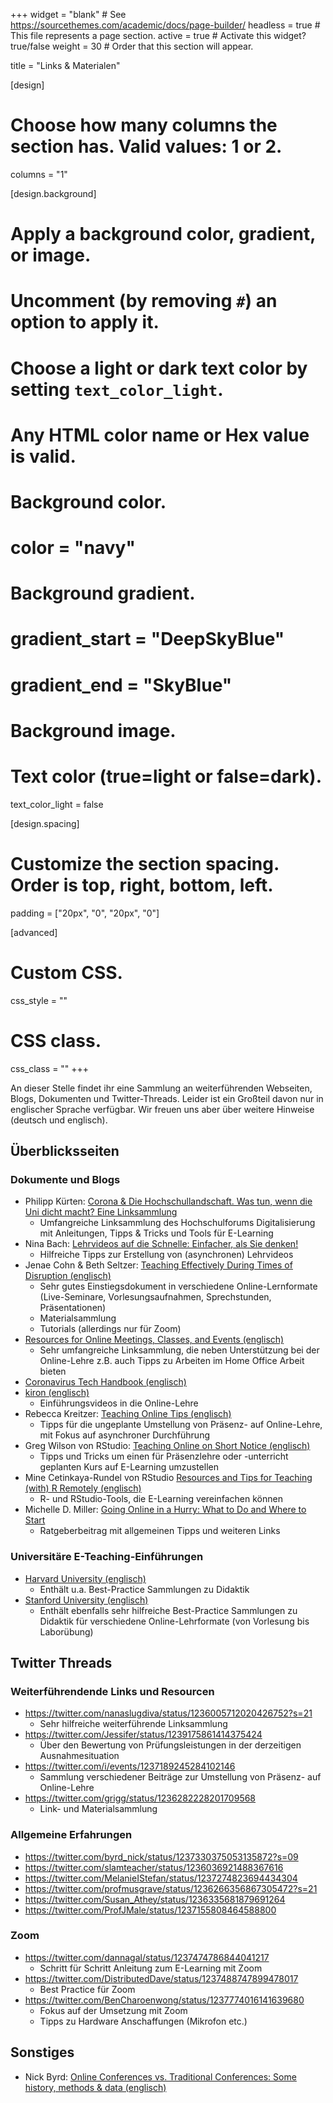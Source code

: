 +++
widget = "blank"  # See https://sourcethemes.com/academic/docs/page-builder/
headless = true  # This file represents a page section.
active = true  # Activate this widget? true/false
weight = 30  # Order that this section will appear.

title = "Links & Materialen"

[design]
  # Choose how many columns the section has. Valid values: 1 or 2.
  columns = "1"

[design.background]
  # Apply a background color, gradient, or image.
  #   Uncomment (by removing `#`) an option to apply it.
  #   Choose a light or dark text color by setting `text_color_light`.
  #   Any HTML color name or Hex value is valid.

  # Background color.
  # color = "navy"
  
  # Background gradient.
  # gradient_start = "DeepSkyBlue"
  # gradient_end = "SkyBlue"
  
 # Background image.

  # Text color (true=light or false=dark).
  text_color_light = false

[design.spacing]
  # Customize the section spacing. Order is top, right, bottom, left.
  padding = ["20px", "0", "20px", "0"]

[advanced]
 # Custom CSS. 
 css_style = ""
 
 # CSS class.
 css_class = ""
+++ 

An dieser Stelle findet ihr eine Sammlung an weiterführenden Webseiten, Blogs, Dokumenten und Twitter-Threads. Leider ist ein Großteil davon nur in englischer Sprache verfügbar. Wir freuen uns aber über weitere Hinweise (deutsch und englisch).

## Überblicksseiten

### Dokumente und Blogs

- Philipp Kürten: [Corona & Die Hochschullandschaft. Was tun, wenn die Uni dicht macht? Eine Linksammlung](https://hochschulforumdigitalisierung.de/de/blog/linksammlung-corona-hochschullehre)  
  + Umfangreiche Linksammlung des Hochschulforums Digitalisierung mit Anleitungen, Tipps & Tricks und Tools für E-Learning
- Nina Bach: [Lehrvideos auf die Schnelle: Einfacher, als Sie denken!](https://hochschuldidaktik-online.de/lehrvideos-auf-die-schnelle-einfacher-als-sie-denken/)
  + Hilfreiche Tipps zur Erstellung von (asynchronen) Lehrvideos
- Jenae Cohn & Beth Seltzer: [Teaching Effectively During Times of Disruption (englisch)](http://bit.ly/stanfordteachingdisruption)
  + Sehr gutes Einstiegsdokument in verschiedene Online-Lernformate (Live-Seminare, Vorlesungsaufnahmen, Sprechstunden, Präsentationen)
  + Materialsammlung
  + Tutorials (allerdings nur für Zoom)
- [Resources for Online Meetings, Classes, and Events (englisch)](https://docs.google.com/document/d/1NyrEU7n6IUl5rgGiflx_dK8CrdoB2bwyyl9XG-H7iw8/)
  + Sehr umfangreiche Linksammlung, die neben Unterstützung bei der Online-Lehre z.B. auch Tipps zu Arbeiten im Home Office Arbeit bieten
- [Coronavirus Tech Handbook (englisch)](https://coronavirustechhandbook.com/education)
- [kiron (englisch)](https://teach.kiron.ngo/)
  + Einführungsvideos in die Online-Lehre
- Rebecca Kreitzer: [Teaching Online Tips (englisch)](https://www.dropbox.com/s/yyre0qy8oxlkuqb/Teaching%20Online%20Tips.docx)  
  + Tipps für die ungeplante Umstellung von Präsenz- auf Online-Lehre, mit Fokus auf asynchroner Durchführung
- Greg Wilson von RStudio: [Teaching Online on Short Notice (englisch)](https://education.rstudio.com/blog/2020/03/teaching-online-on-short-notice/)  
  + Tipps und Tricks um einen für Präsenzlehre oder -unterricht geplanten Kurs auf E-Learning umzustellen
- Mine Cetinkaya-Rundel von RStudio [Resources and Tips for Teaching (with) R Remotely (englisch)](https://education.rstudio.com/blog/2020/03/resources-for-teaching-data-science-and-statistics-remotely/)  
  + R- und RStudio-Tools, die E-Learning vereinfachen können
- Michelle D. Miller: [Going Online in a Hurry: What to Do and Where to Start](https://www.chronicle.com/article/Going-Online-in-a-Hurry-What/248207?utm_source=at&utm_medium=en&utm_source=Iterable&utm_medium=email&utm_campaign=campaign_1073100&cid=at&source=ams&sourceId=4209076)
  + Ratgeberbeitrag mit allgemeinen Tipps und weiteren Links

<!-- - Shawna M. Brandle: [Emergency Online: Thoughts and Resources for Quickly Adapting Your Course to Online (englisch)](https://shawnabrandle.commons.gc.cuny.edu/emergency-online-thoughts-and-resources-for-quickly-adapting-your-course-to-online/) -->
<!-- - Emily Farris: [American Government and Politics Blog (englisch)](https://community.cengage.com/t5/American-Government-and-Politics/Teaching-Online/ba-p/16285) -->

### Universitäre E-Teaching-Einführungen

<!--  - [ETH Zürich](https://ethz.ch/de/die-eth-zuerich/lehre/innovation/video-in-der-lehre/fernunterricht-geben.html) -->
 - [Harvard University (englisch)](https://teachremotely.harvard.edu/home)
   + Enthält u.a. Best-Practice Sammlungen zu Didaktik
 - [Stanford University (englisch)](https://teachanywhere.stanford.edu/)
   + Enthält ebenfalls sehr hilfreiche Best-Practice Sammlungen zu Didaktik für verschiedene Online-Lehrformate (von Vorlesung bis Laborübung)


## Twitter Threads

### Weiterführendende Links und Resourcen

- https://twitter.com/nanaslugdiva/status/1236005712020426752?s=21
  + Sehr hilfreiche weiterführende Linksammlung
- https://twitter.com/Jessifer/status/1239175861414375424  
  + Über den Bewertung von Prüfungsleistungen in der derzeitigen Ausnahmesituation
- https://twitter.com/i/events/1237189245284102146  
  + Sammlung verschiedener Beiträge zur Umstellung von Präsenz- auf Online-Lehre
- https://twitter.com/grigg/status/1236282228201709568
  + Link- und Materialsammlung

### Allgemeine Erfahrungen

- https://twitter.com/byrd_nick/status/1237330375053135872?s=09
- https://twitter.com/slamteacher/status/1236036921488367616
- https://twitter.com/MelanieIStefan/status/1237274823694434304
- https://twitter.com/profmusgrave/status/1236266356867305472?s=21
- https://twitter.com/Susan_Athey/status/1236335681879691264
- https://twitter.com/ProfJMale/status/1237155808464588800

### Zoom
- https://twitter.com/dannagal/status/1237474786844041217  
  + Schritt für Schritt Anleitung zum E-Learning mit Zoom
- https://twitter.com/DistributedDave/status/1237488747899478017
  + Best Practice für Zoom
- https://twitter.com/BenCharoenwong/status/1237774016141639680
  + Fokus auf der Umsetzung mit Zoom
  + Tipps zu Hardware Anschaffungen (Mikrofon etc.)


## Sonstiges

- Nick Byrd: [Online Conferences vs. Traditional Conferences: Some history, methods & data (englisch)](https://byrdnick.com/archives/15924/online-conferences-vs-traditional-conferences-some-history-methods-data)


